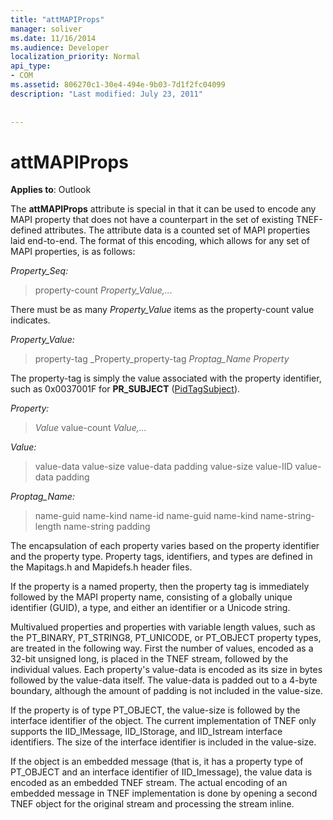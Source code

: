 ```yaml
---
title: "attMAPIProps"
manager: soliver
ms.date: 11/16/2014
ms.audience: Developer
localization_priority: Normal
api_type:
- COM
ms.assetid: 806270c1-30e4-494e-9b03-7d1f2fc04099
description: "Last modified: July 23, 2011"
 
 
---
```


# attMAPIProps

  
  
**Applies to**: Outlook 
  
The **attMAPIProps** attribute is special in that it can be used to encode any MAPI property that does not have a counterpart in the set of existing TNEF-defined attributes. The attribute data is a counted set of MAPI properties laid end-to-end. The format of this encoding, which allows for any set of MAPI properties, is as follows:  
  
 _Property_Seq:_
  
> property-count  _Property_Value,..._
    
There must be as many  _Property_Value_ items as the property-count value indicates. 
  
 _Property_Value:_
  
> property-tag  _Property_property-tag  _Proptag_Name Property_
    
The property-tag is simply the value associated with the property identifier, such as 0x0037001F for **PR_SUBJECT** ([PidTagSubject](pidtagsubject-canonical-property.md)).
  
 _Property:_
  
>  _Value_ value-count  _Value,..._
    
 _Value:_
  
> value-data value-size value-data padding value-size value-IID value-data padding
    
 _Proptag_Name:_
  
> name-guid name-kind name-id name-guid name-kind name-string-length name-string padding
    
The encapsulation of each property varies based on the property identifier and the property type. Property tags, identifiers, and types are defined in the Mapitags.h and Mapidefs.h header files.
  
If the property is a named property, then the property tag is immediately followed by the MAPI property name, consisting of a globally unique identifier (GUID), a type, and either an identifier or a Unicode string.
  
Multivalued properties and properties with variable length values, such as the PT_BINARY, PT_STRING8, PT_UNICODE, or PT_OBJECT property types, are treated in the following way. First the number of values, encoded as a 32-bit unsigned long, is placed in the TNEF stream, followed by the individual values. Each property's value-data is encoded as its size in bytes followed by the value-data itself. The value-data is padded out to a 4-byte boundary, although the amount of padding is not included in the value-size.
  
If the property is of type PT_OBJECT, the value-size is followed by the interface identifier of the object. The current implementation of TNEF only supports the IID_IMessage, IID_IStorage, and IID_Istream interface identifiers. The size of the interface identifier is included in the value-size.
  
If the object is an embedded message (that is, it has a property type of PT_OBJECT and an interface identifier of IID_Imessage), the value data is encoded as an embedded TNEF stream. The actual encoding of an embedded message in TNEF implementation is done by opening a second TNEF object for the original stream and processing the stream inline.
  

